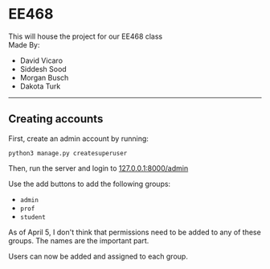 # EE468

This will house the project for our EE468 class\
Made By:

- David Vicaro
- Siddesh Sood
- Morgan Busch
- Dakota Turk

---

## Creating accounts

First, create an admin account by running:

`python3 manage.py createsuperuser`

Then, run the server and login to [127.0.0.1:8000/admin](127.0.0.1:8000/admin)

Use the add buttons to add the following groups:

- `admin`
- `prof`
- `student`

As of April 5, I don't think that permissions need to be added to any of these groups. The names are the important part.

Users can now be added and assigned to each group.
